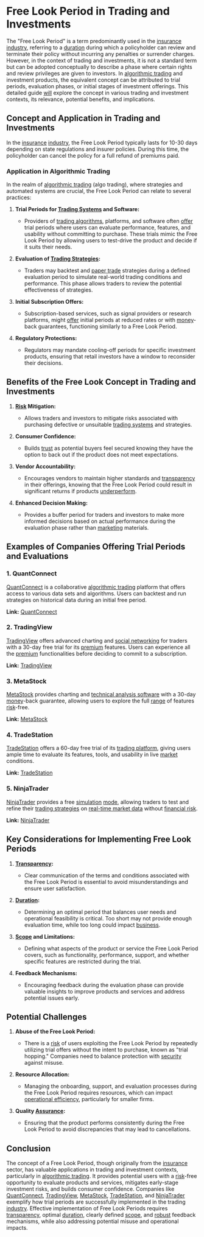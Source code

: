 # Free Look Period in Trading and Investments

The "Free Look Period" is a term predominantly used in the [insurance](../i/insurance.md) [industry](../i/industry.md), referring to a [duration](../d/duration.md) during which a policyholder can review and terminate their policy without incurring any penalties or surrender charges. However, in the context of trading and investments, it is not a standard term but can be adopted conceptually to describe a phase where certain rights and review privileges are given to investors. In [algorithmic trading](../a/accountability.md) and investment products, the equivalent concept can be attributed to trial periods, evaluation phases, or initial stages of investment offerings. This detailed guide [will](../w/will.md) explore the concept in various trading and investment contexts, its relevance, potential benefits, and implications.

## Concept and Application in Trading and Investments

In the [insurance](../i/insurance.md) [industry](../i/industry.md), the Free Look Period typically lasts for 10-30 days depending on state regulations and insurer policies. During this time, the policyholder can cancel the policy for a full refund of premiums paid.

### Application in Algorithmic Trading

In the realm of [algorithmic trading](../a/accountability.md) (algo trading), where strategies and automated systems are crucial, the Free Look Period can relate to several practices:

1. **Trial Periods for [Trading Systems](../t/trading_systems.md) and Software:**
    - Providers of [trading algorithms](../t/trading_algorithms.md), platforms, and software often [offer](../o/offer.md) trial periods where users can evaluate performance, features, and usability without committing to purchase. These trials mimic the Free Look Period by allowing users to test-drive the product and decide if it suits their needs.

2. **Evaluation of [Trading Strategies](../t/trading_strategies.md):**
    - Traders may backtest and [paper trade](../p/paper_trade.md) strategies during a defined evaluation period to simulate real-world trading conditions and performance. This phase allows traders to review the potential effectiveness of strategies.

3. **Initial Subscription Offers:**
    - Subscription-based services, such as signal providers or research platforms, might [offer](../o/offer.md) initial periods at reduced rates or with [money](../m/money.md)-back guarantees, functioning similarly to a Free Look Period.

4. **Regulatory Protections:**
    - Regulators may mandate cooling-off periods for specific investment products, ensuring that retail investors have a window to reconsider their decisions.

## Benefits of the Free Look Concept in Trading and Investments

1. **[Risk](../r/risk.md) Mitigation:**
    - Allows traders and investors to mitigate risks associated with purchasing defective or unsuitable [trading systems](../t/trading_systems.md) and strategies.
    
2. **Consumer Confidence:**
    - Builds [trust](../t/trust.md) as potential buyers feel secured knowing they have the option to back out if the product does not meet expectations.

3. **Vendor Accountability:**
    - Encourages vendors to maintain higher standards and [transparency](../t/transparency.md) in their offerings, knowing that the Free Look Period could result in significant returns if products [underperform](../u/underperform.md).

4. **Enhanced Decision Making:**
    - Provides a buffer period for traders and investors to make more informed decisions based on actual performance during the evaluation phase rather than [marketing](../m/marketing.md) materials.

## Examples of Companies Offering Trial Periods and Evaluations

### 1. QuantConnect

[QuantConnect](../q/quantconnect.md) is a collaborative [algorithmic trading](../a/accountability.md) platform that offers access to various data sets and algorithms. Users can backtest and run strategies on historical data during an initial free period.

**Link:** [QuantConnect](https://www.quantconnect.com/)

### 2. TradingView

[TradingView](../t/tradingview.md) offers advanced charting and [social networking](../s/social_networking.md) for traders with a 30-day free trial for its [premium](../p/premium.md) features. Users can experience all the [premium](../p/premium.md) functionalities before deciding to commit to a subscription.

**Link:** [TradingView](https://www.tradingview.com/)

### 3. MetaStock

[MetaStock](../m/metastock.md) provides charting and [technical analysis software](../t/technical_analysis_software.md) with a 30-day [money](../m/money.md)-back guarantee, allowing users to explore the full [range](../r/range.md) of features [risk](../r/risk.md)-free.

**Link:** [MetaStock](https://www.metastock.com/)

### 4. TradeStation

[TradeStation](../t/tradestation.md) offers a 60-day free trial of its [trading platform](../t/trading_platform.md), giving users ample time to evaluate its features, tools, and usability in live [market](../m/market.md) conditions.

**Link:** [TradeStation](https://www.tradestation.com/)

### 5. NinjaTrader

[NinjaTrader](../n/ninjatrader.md) provides a free [simulation](../s/simulation_in_trading.md) [mode](../m/mode.md), allowing traders to test and refine their [trading strategies](../t/trading_strategies.md) on [real-time market data](../r/real-time_market_data.md) without [financial risk](../f/financial_risk.md).

**Link:** [NinjaTrader](https://www.ninjatrader.com/)

## Key Considerations for Implementing Free Look Periods

1. **[Transparency](../t/transparency.md):**
    - Clear communication of the terms and conditions associated with the Free Look Period is essential to avoid misunderstandings and ensure user satisfaction.

2. **[Duration](../d/duration.md):**
    - Determining an optimal period that balances user needs and operational feasibility is critical. Too short may not provide enough evaluation time, while too long could impact [business](../b/business.md).

3. **[Scope](../s/scope.md) and Limitations:**
    - Defining what aspects of the product or service the Free Look Period covers, such as functionality, performance, support, and whether specific features are restricted during the trial.

4. **Feedback Mechanisms:**
    - Encouraging feedback during the evaluation phase can provide valuable insights to improve products and services and address potential issues early.

## Potential Challenges

1. **Abuse of the Free Look Period:**
    - There is a [risk](../r/risk.md) of users exploiting the Free Look Period by repeatedly utilizing trial offers without the intent to purchase, known as "trial hopping." Companies need to balance protection with [security](../s/security.md) against misuse.

2. **Resource Allocation:**
    - Managing the onboarding, support, and evaluation processes during the Free Look Period requires resources, which can impact [operational efficiency](../o/operational_efficiency_in_trading.md), particularly for smaller firms.

3. **Quality [Assurance](../a/assurance.md):**
    - Ensuring that the product performs consistently during the Free Look Period to avoid discrepancies that may lead to cancellations.

## Conclusion

The concept of a Free Look Period, though originally from the [insurance](../i/insurance.md) sector, has valuable applications in trading and investment contexts, particularly in [algorithmic trading](../a/accountability.md). It provides potential users with a [risk](../r/risk.md)-free opportunity to evaluate products and services, mitigates early-stage investment risks, and builds consumer confidence. Companies like [QuantConnect](../q/quantconnect.md), [TradingView](../t/tradingview.md), [MetaStock](../m/metastock.md), [TradeStation](../t/tradestation.md), and [NinjaTrader](../n/ninjatrader.md) exemplify how trial periods are successfully implemented in the trading [industry](../i/industry.md). Effective implementation of Free Look Periods requires [transparency](../t/transparency.md), optimal [duration](../d/duration.md), clearly defined [scope](../s/scope.md), and [robust](../r/robust.md) feedback mechanisms, while also addressing potential misuse and operational impacts.